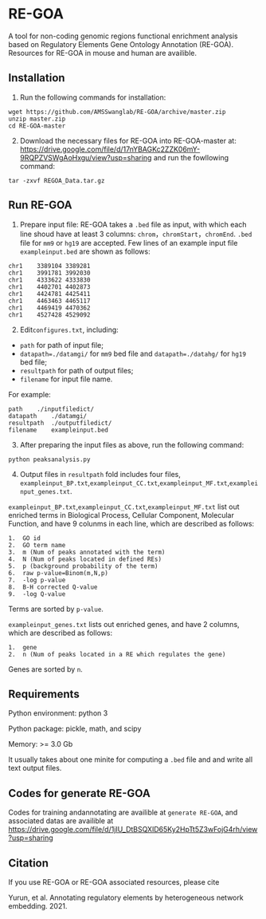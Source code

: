 # RE-GOA
A tool for non-coding genomic regions functional enrichment analysis based on  Regulatory Elements Gene Ontology  Annotation (RE-GOA). Resources for RE-GOA in mouse and human are availible.
## Installation
1. Run the following commands for installation:
```
wget https://github.com/AMSSwanglab/RE-GOA/archive/master.zip  
unzip master.zip
cd RE-GOA-master
```  
2. Download the necessary files for RE-GOA into RE-GOA-master at: https://drive.google.com/file/d/17nYBAGKc2ZZK06mY-9RQPZVSWgAoHxgu/view?usp=sharing and run the fowllowing command:
```
tar -zxvf REGOA_Data.tar.gz
```  
## Run RE-GOA
1. Prepare input file: RE-GOA takes a `.bed` file as input, with which each line shoud have at least 3 columns: `chrom`，`chromStart`，`chromEnd`. `.bed` file for `mm9` or `hg19` are accepted. Few lines of an example input file `exampleinput.bed` are shown as follows:
```
chr1	3389104	3389281
chr1	3991781	3992030
chr1	4333622	4333830
chr1	4402701	4402873
chr1	4424781	4425411
chr1	4463463	4465117
chr1	4469419	4470362
chr1	4527428	4529092
```
2. Edit`configures.txt`, including:
*  `path` for path of input file; 
*  `datapath=./datamgi/` for `mm9` bed file and `datapath=./datahg/` for `hg19` bed file;
*  `resultpath` for path of output files; 
*  `filename` for input file name.

For example:
```
path	./inputfiledict/
datapath	./datamgi/
resultpath	./outputfiledict/
filename	exampleinput.bed
```
3. After preparing the input files as above, run the following command:
```
python peaksanalysis.py
```
4. Output files in `resultpath` fold includes four files, `exampleinput_BP.txt`,`exampleinput_CC.txt`,`exampleinput_MF.txt`,`exampleinput_genes.txt`. 

`exampleinput_BP.txt`,`exampleinput_CC.txt`,`exampleinput_MF.txt` list out enriched terms in Biological Process, Cellular Component, Molecular Function, and have 9 colunms in each line, which are described as follows:
```
1.  GO id
2.  GO term name
3.  m (Num of peaks annotated with the term)
4.  N (Num of peaks located in defined REs)
5.  p (background probability of the term)
6.  raw p-value=Binom(m,N,p)
7.  -log p-value
8.  B-H corrected Q-value
9.  -log Q-value
```
Terms are sorted by `p-value`.

`exampleinput_genes.txt` lists out enriched genes, and have 2 columns, which are described as follows:
```
1.  gene
2.  n (Num of peaks located in a RE which regulates the gene)
```
Genes are sorted by `n`.

## Requirements
Python environment: python 3

Python package: pickle, math, and scipy

Memory: >= 3.0 Gb

It usually takes about one minite for computing a `.bed` file and and write all text output files.

## Codes for generate RE-GOA
Codes for training andannotating are availible at `generate RE-GOA`, and associated datas are availible at https://drive.google.com/file/d/1jIU_DtBSQXID65Ky2HpTt5Z3wFojG4rh/view?usp=sharing

## Citation

If you use RE-GOA or RE-GOA associated resources, please cite

Yurun, et al. Annotating regulatory elements by heterogeneous network embedding. 2021.

